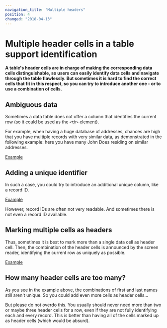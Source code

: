 ```yaml
---
navigation_title: "Multiple headers"
position: 4
changed: "2018-04-13"
---
```


# Multiple header cells in a table support identification

**A table's header cells are in charge of making the corresponding data cells distinguishable, so users can easily identify data cells and navigate through the table flawlessly. But sometimes it is hard to find the correct cells that fit in this respect, so you can try to introduce another one - or to use a combination of cells.**

## Ambiguous data

Sometimes a data table does not offer a column that identifies the current row (so it could be used as the `<th>` element).

For example, when having a huge database of addresses, chances are high that you have multiple records with very similar data, as demonstrated in the following example: here you have many John Does residing on similar addresses.

[Example](_examples/table-with-ambiguous-data)

## Adding a unique identifier

In such a case, you could try to introduce an additional unique column, like a record ID.

[Example](_examples/table-with-unique-ids)

However, record IDs are often not very readable. And sometimes there is not even a record ID available.

## Marking multiple cells as headers

Thus, sometimes it is best to mark more than a single data cell as header cell. Then, the combination of the header cells is announced by the screen reader, identifying the current row as uniquely as possible.

[Example](_examples/table-with-multiple-header-cells)

## How many header cells are too many?

As you see in the example above, the combinations of first and last names still aren't unique. So you could add even more cells as header cells...

But please do not overdo this. You usually should never need more than two or maybe three header cells for a row, even if they are not fully identifying each and every record. This is better than having all of the cells marked up as header cells (which would be absurd).